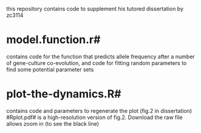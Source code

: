 this repository contains code to supplement his tutored dissertation by zc3114
# model.function.r#
contains code for the function that predicts allele frequency after a number of gene-culture co-evolution, and code for fitting random parameters to find some potential parameter sets
# plot-the-dynamics.R#
contains code and parameters to regenerate the plot (fig.2 in dissertation)
#Rplot.pdf#
is a high-resolution version of fig.2. Download the raw file allows zoom in (to see the black line)
